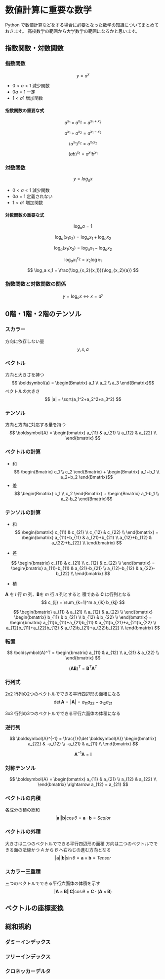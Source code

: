 # 数値計算に重要な数学

Python で数値計算などをする場合に必要となった数学の知識についてまとめておきます。
高校数学の範囲から大学数学の範囲になるかと思います。

## 指数関数・対数関数

### 指数関数

$$ y = a^x $$

- $0<a<1$ 減少関数
- $0a=1$ 一定
- $1<a1$ 増加関数

#### 指数関数の重要な式

$$ a^{x_1} \times a^{x_2} = a^{x_1+x_2} $$

$$ a^{x_1} \div a^{x_2} = a^{x_1-x_2} $$

$$ (a^{x_1})^{x_2} = a^{x_1x_2} $$

$$ (ab)^{x_1} = a^{x_1}b^{x_1} $$

### 対数関数

$$ y = log_a x $$

- $0<a<1$ 減少関数
- $0a=1$ 定義されない
- $1<a1$ 増加関数

#### 対数関数の重要な式

$$ \log_a a = 1 $$

$$ \log_a (x_1x_2) = \log_a x_1 + \log_a x_2 $$

$$ \log_a (x_1/x_2) = \log_a x_1 - \log_a x_2 $$

$$ \log_a x_1^{x_2} = x_2\log x_1 $$

$$ \log_a x_1 = \frac{\log_{x_2}{x_1}}{\log_{x_2}{a}} $$

### 指数関数と対数関数の関係

$$ y=\log_a x \Leftrightarrow x=a^y $$

## 0階・1階・2階のテンソル

### スカラー

方向に依存しない量
$$ y, x, a $$

### ベクトル

方向と大きさを持つ
$$ \boldsymbol{a} =
\begin{Bmatrix}
    a_1 \\ a_2 \\ a_3
\end{Bmatrix}$$
ベクトルの大きさ
$$ |a| = \sqrt{a_1^2+a_2^2+a_3^2} $$

### テンソル

方向と方向に対応する量を持つ
$$ \boldsymbol{A} = \begin{bmatrix}
    a_{11} & a_{21} \\
    a_{12} & a_{22} \\
\end{bmatrix} $$

### ベクトルの計算

- 和
$$ \begin{Bmatrix}
  c_1 \\ c_2
\end{Bmatrix} +
\begin{Bmatrix}
  a_1+b_1 \\ a_2+b_2
\end{Bmatrix}$$
- 差
$$ \begin{Bmatrix}
  c_1 \\ c_2
\end{Bmatrix} +
\begin{Bmatrix}
  a_1-b_1 \\ a_2-b_2
\end{Bmatrix}$$

### テンソルの計算

- 和
$$ \begin{bmatrix}
    c_{11} & c_{21} \\
    c_{12} & c_{22} \\
\end{bmatrix} =
 \begin{bmatrix}
    a_{11}+b_{11} & a_{21}+b_{21} \\
    a_{12}+b_{12} & a_{22}+b_{22} \\
\end{bmatrix}
$$

- 差

$$ \begin{bmatrix}
    c_{11} & c_{21} \\
    c_{12} & c_{22} \\
\end{bmatrix} =
 \begin{bmatrix}
    a_{11}-b_{11} & a_{21}-b_{21} \\
    a_{12}-b_{12} & a_{22}-b_{22} \\
\end{bmatrix}
$$

- 積

$\boldsymbol{A}$ を $l$ 行 $m$ 列、$\boldsymbol{B}$を $m$ 行 $n$ 列とすると 積である $\boldsymbol{C}$ は行列となる
$$ c_{ij} = \sum_{k=1}^m a_{ik} b_{kj} $$

$$ \begin{bmatrix}
    a_{11} & a_{21} \\
    a_{12} & a_{22} \\
\end{bmatrix}
 \begin{bmatrix}
    b_{11} & b_{21} \\
    b_{12} & b_{22} \\
\end{bmatrix} =
 \begin{bmatrix}
    a_{11}b_{11}+a_{21}b_{11} & a_{11}b_{21}+a_{21}b_{22} \\
    a_{12}b_{11}+a_{22}b_{12} & a_{12}b_{21}+a_{22}b_{22} \\
\end{bmatrix}
$$

### 転置

$$ \boldsymbol{A}^T = \begin{bmatrix}
    a_{11} & a_{12} \\
    a_{21} & a_{22} \\
\end{bmatrix} $$

$$ (\boldsymbol{A}\boldsymbol{B})^T = \boldsymbol{B}^T\boldsymbol{A}^T $$
### 行列式
2x2 行列の2つのベクトルでできる平行四辺形の面積になる
$$ \det \boldsymbol{A} = |\boldsymbol{A}| = a_{11}a_{22} - a_{12}a_{21} $$

3x3 行列の3つのベクトルでできる平行六面体の体積になる
### 逆行列
$$ \boldsymbol{A}^{-1} =
\frac{1}{\det \boldsymbol{A}}
\begin{bmatrix}
    a_{22} & -a_{12} \\
    -a_{21} & a_{11} \\
\end{bmatrix}
$$

$$ \boldsymbol{A}^{-1}\boldsymbol{A} = \boldsymbol{I} $$

### 対称テンソル

$$ \boldsymbol{A} = \begin{bmatrix}
    a_{11} & a_{21} \\
    a_{12} & a_{22} \\
\end{bmatrix} \rightarrow a_{12} = a_{21} $$
### ベクトルの内積
各成分の積の総和
$$ |\boldsymbol{a}||\boldsymbol{b}|\cos\theta = \boldsymbol{a} \cdot \boldsymbol{b} = Scalor $$
### ベクトルの外積
大きさは二つのベクトルでできる平行四辺形の面積
方向は二つのベクトルでできる面の法線かつ $A$ から $B$ へ右ねじの進む方向となる
$$ |\boldsymbol{a}||\boldsymbol{b}|\sin\theta = \boldsymbol{a} \times \boldsymbol{b} = Tensor $$

### スカラー三重積
三つのベクトルでできる平行六面体の体積を示す
$$ |\boldsymbol{A} \times \boldsymbol{B}||\boldsymbol{C}|\cos\theta = \boldsymbol{C} \cdot (\boldsymbol{A}\times\boldsymbol{B}) $$

## ベクトルの座標変換

## 総和規約
$$  $$
### ダミーインデックス
$$  $$
### フリーインデックス
$$  $$
### クロネッカーデルタ
$$  $$
